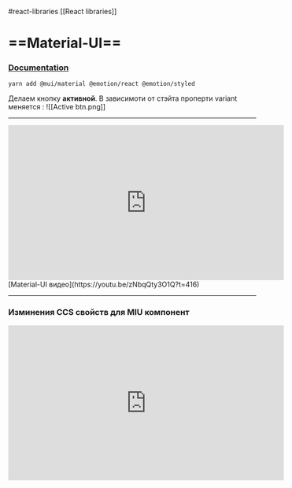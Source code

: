 #react-libraries  [[React libraries]]

# ==Material-UI==

### [Documentation](https://mui.com/)

```
yarn add @mui/material @emotion/react @emotion/styled
```


Делаем кнопку **активной**. В зависимоти от стэйта проперти variant меняется :
![[Active btn.png]]

______________________________________________


<iframe width="560" height="315" src="https://www.youtube.com/embed/zNbqQty3O1Q?start=416" title="YouTube video player" frameborder="0" allow="accelerometer; autoplay; clipboard-write; encrypted-media; gyroscope; picture-in-picture" allowfullscreen></iframe>
[Material-UI видео](https://youtu.be/zNbqQty3O1Q?t=416)

_____________________________________

### Изминения CCS свойств для MIU компонент
<iframe width="560" height="315" src="https://www.youtube.com/embed/OK00k47RMPI" title="YouTube video player" frameborder="0" allow="accelerometer; autoplay; clipboard-write; encrypted-media; gyroscope; picture-in-picture" allowfullscreen></iframe>